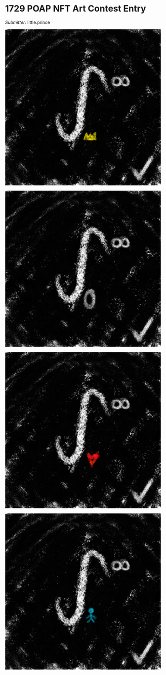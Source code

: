 # 1729 POAP NFT Art Contest Entry

*Submitter*: little.prince

![Entry](littleprince-host.jpeg)

![Entry](littleprince-lecture.jpeg)

![Entry](littleprince-pow.jpeg)

![Entry](littleprince-social.jpeg)

